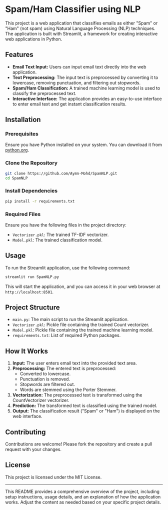 # Spam/Ham Classifier using NLP

This project is a web application that classifies emails as either "Spam" or "Ham" (not spam) using Natural Language Processing (NLP) techniques. The application is built with Streamlit, a framework for creating interactive web applications in Python.

## Features

- **Email Text Input:** Users can input email text directly into the web application.
- **Text Preprocessing:** The input text is preprocessed by converting it to lowercase, removing punctuation, and filtering out stopwords.
- **Spam/Ham Classification:** A trained machine learning model is used to classify the preprocessed text.
- **Interactive Interface:** The application provides an easy-to-use interface to enter email text and get instant classification results.

## Installation

### Prerequisites

Ensure you have Python installed on your system. You can download it from [python.org](https://www.python.org/).

### Clone the Repository

```bash
git clone https://github.com/Aymn-Mohd/SpamNLP.git
cd SpamNLP
```

### Install Dependencies

```bash
pip install -r requirements.txt
```

### Required Files

Ensure you have the following files in the project directory:
- `Vectorizer.pkl`: The trained TF-IDF vectorizer.
- `Model.pkl`: The trained classification model.

## Usage

To run the Streamlit application, use the following command:

```bash
streamlit run SpamNLP.py
```

This will start the application, and you can access it in your web browser at `http://localhost:8501`.

## Project Structure

- `main.py`: The main script to run the Streamlit application.
- `Vectorizer.pkl`: Pickle file containing the trained Count vectorizer.
- `Model.pkl`: Pickle file containing the trained machine learning model.
- `requirements.txt`: List of required Python packages.

## How It Works

1. **Input:** The user enters email text into the provided text area.
2. **Preprocessing:** The entered text is preprocessed:
   - Converted to lowercase.
   - Punctuation is removed.
   - Stopwords are filtered out.
   - Words are stemmed using the Porter Stemmer.
3. **Vectorization:** The preprocessed text is transformed using the CountVectorizer vectorizer.
4. **Prediction:** The transformed text is classified using the trained model.
5. **Output:** The classification result ("Spam" or "Ham") is displayed on the web interface.


## Contributing

Contributions are welcome! Please fork the repository and create a pull request with your changes.

## License

This project is licensed under the MIT License.

---

This README provides a comprehensive overview of the project, including setup instructions, usage details, and an explanation of how the application works. Adjust the content as needed based on your specific project details.
